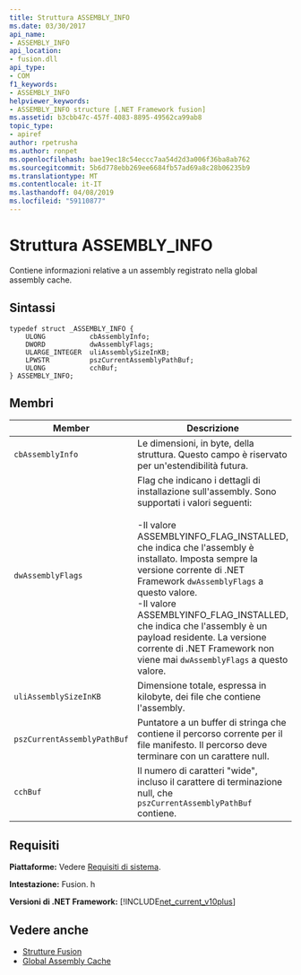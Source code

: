 ```yaml
---
title: Struttura ASSEMBLY_INFO
ms.date: 03/30/2017
api_name:
- ASSEMBLY_INFO
api_location:
- fusion.dll
api_type:
- COM
f1_keywords:
- ASSEMBLY_INFO
helpviewer_keywords:
- ASSEMBLY_INFO structure [.NET Framework fusion]
ms.assetid: b3cbb47c-457f-4083-8895-49562ca99ab8
topic_type:
- apiref
author: rpetrusha
ms.author: ronpet
ms.openlocfilehash: bae19ec18c54eccc7aa54d2d3a006f36ba8ab762
ms.sourcegitcommit: 5b6d778ebb269ee6684fb57ad69a8c28b06235b9
ms.translationtype: MT
ms.contentlocale: it-IT
ms.lasthandoff: 04/08/2019
ms.locfileid: "59110877"
---
```

# <a name="assemblyinfo-structure"></a>Struttura ASSEMBLY_INFO
Contiene informazioni relative a un assembly registrato nella global assembly cache.  
  
## <a name="syntax"></a>Sintassi  
  
```  
typedef struct _ASSEMBLY_INFO {  
    ULONG           cbAssemblyInfo;  
    DWORD           dwAssemblyFlags;  
    ULARGE_INTEGER  uliAssemblySizeInKB;  
    LPWSTR          pszCurrentAssemblyPathBuf;  
    ULONG           cchBuf;  
} ASSEMBLY_INFO;  
```  
  
## <a name="members"></a>Membri  
  
|Member|Descrizione|  
|------------|-----------------|  
|`cbAssemblyInfo`|Le dimensioni, in byte, della struttura. Questo campo è riservato per un'estendibilità futura.|  
|`dwAssemblyFlags`|Flag che indicano i dettagli di installazione sull'assembly. Sono supportati i valori seguenti:<br /><br /> -Il valore ASSEMBLYINFO_FLAG_INSTALLED, che indica che l'assembly è installato. Imposta sempre la versione corrente di .NET Framework `dwAssemblyFlags` a questo valore.<br />-Il valore ASSEMBLYINFO_FLAG_INSTALLED, che indica che l'assembly è un payload residente. La versione corrente di .NET Framework non viene mai `dwAssemblyFlags` a questo valore.|  
|`uliAssemblySizeInKB`|Dimensione totale, espressa in kilobyte, dei file che contiene l'assembly.|  
|`pszCurrentAssemblyPathBuf`|Puntatore a un buffer di stringa che contiene il percorso corrente per il file manifesto. Il percorso deve terminare con un carattere null.|  
|`cchBuf`|Il numero di caratteri "wide", incluso il carattere di terminazione null, che `pszCurrentAssemblyPathBuf` contiene.|  
  
## <a name="requirements"></a>Requisiti  
 **Piattaforme:** Vedere [Requisiti di sistema](../../../../docs/framework/get-started/system-requirements.md).  
  
 **Intestazione:** Fusion. h  
  
 **Versioni di .NET Framework:** [!INCLUDE[net_current_v10plus](../../../../includes/net-current-v10plus-md.md)]  
  
## <a name="see-also"></a>Vedere anche

- [Strutture Fusion](../../../../docs/framework/unmanaged-api/fusion/fusion-structures.md)
- [Global Assembly Cache](../../../../docs/framework/app-domains/gac.md)

